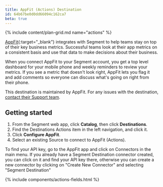 ```yaml
---
title: AppFit (Actions) Destination
id: 64b67be0d0dd66094c162ca7
beta: true
---
```


{% include content/plan-grid.md name="actions" %}

[AppFit](https://appfit.io/?utm_source=segmentio&utm_medium=docs&utm_campaign=partners){:target="_blank”} integrates with Segment to help teams stay on top of their key business metrics. Successful teams look at their app metrics on a consistent basis and use that data to make decisions about their business.

When you connect AppFit to your Segment account, you get a top level dashboard for your mobile phone and weekly reminders to review your metrics. If you see a metric that doesn't look right, AppFit lets you flag it and add comments so everyone can discuss what's going on right from their phone.

This destination is maintained by AppFit. For any issues with the destination, [contact their Support team](mailto:support@appfit.io).

## Getting started

1. From the Segment web app, click **Catalog**, then click **Destinations**.
2. Find the Destinations Actions item in the left navigation, and click it.
3. Click **Configure AppFit**.
4. Select an existing Source to connect to AppFit (Actions).

To find your API key, go to the AppFit app and click on Connectors in the main menu. If you already have a Segment Destination connector created, you can click on it and find your API key there, otherwise you can create a new connector by clicking on "Create New Connector" and selecting "Segment Destination"

{% include components/actions-fields.html %}



